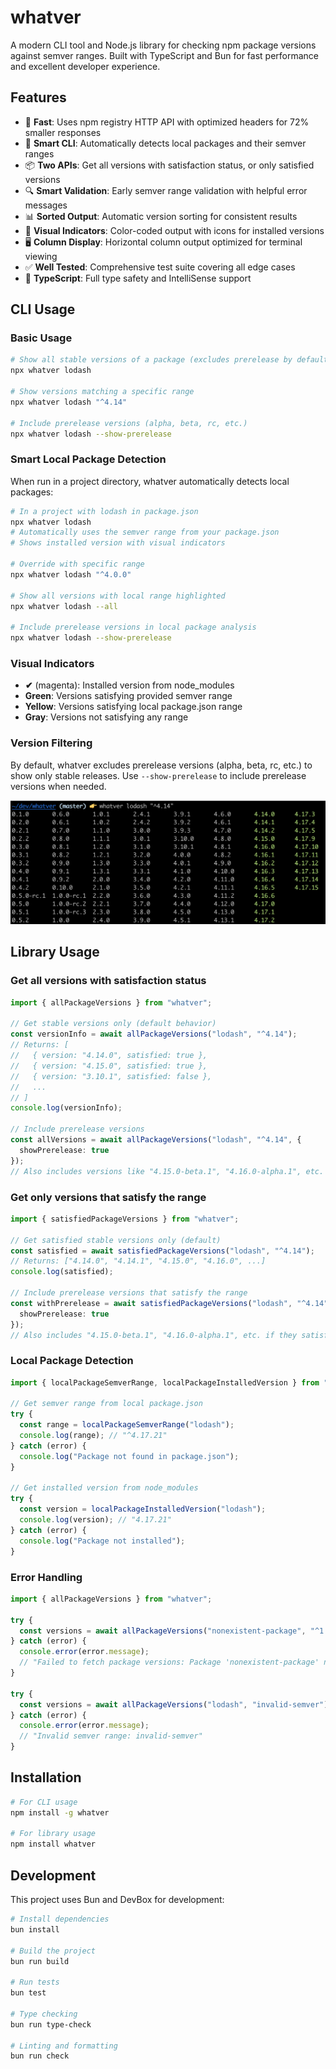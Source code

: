 # whatver

A modern CLI tool and Node.js library for checking npm package versions against semver ranges. Built with TypeScript and Bun for fast performance and excellent developer experience.

## Features

- 🚀 **Fast**: Uses npm registry HTTP API with optimized headers for 72% smaller responses
- 🧠 **Smart CLI**: Automatically detects local packages and their semver ranges
- 📦 **Two APIs**: Get all versions with satisfaction status, or only satisfied versions
- 🔍 **Smart Validation**: Early semver range validation with helpful error messages
- 📊 **Sorted Output**: Automatic version sorting for consistent results
- 🎨 **Visual Indicators**: Color-coded output with icons for installed versions
- 🖥️ **Column Display**: Horizontal column output optimized for terminal viewing
- ✅ **Well Tested**: Comprehensive test suite covering all edge cases
- 📘 **TypeScript**: Full type safety and IntelliSense support

## CLI Usage

### Basic Usage
```bash
# Show all stable versions of a package (excludes prerelease by default)
npx whatver lodash

# Show versions matching a specific range
npx whatver lodash "^4.14"

# Include prerelease versions (alpha, beta, rc, etc.)
npx whatver lodash --show-prerelease
```

### Smart Local Package Detection
When run in a project directory, whatver automatically detects local packages:

```bash
# In a project with lodash in package.json
npx whatver lodash
# Automatically uses the semver range from your package.json
# Shows installed version with visual indicators

# Override with specific range
npx whatver lodash "^4.0.0"

# Show all versions with local range highlighted
npx whatver lodash --all

# Include prerelease versions in local package analysis
npx whatver lodash --show-prerelease
```

### Visual Indicators
- **✔** (magenta): Installed version from node_modules
- **Green**: Versions satisfying provided semver range
- **Yellow**: Versions satisfying local package.json range
- **Gray**: Versions not satisfying any range

### Version Filtering
By default, whatver excludes prerelease versions (alpha, beta, rc, etc.) to show only stable releases. Use `--show-prerelease` to include prerelease versions when needed.

![screenshot](screenshot.png)

## Library Usage

### Get all versions with satisfaction status

```typescript
import { allPackageVersions } from "whatver";

// Get stable versions only (default behavior)
const versionInfo = await allPackageVersions("lodash", "^4.14");
// Returns: [
//   { version: "4.14.0", satisfied: true },
//   { version: "4.15.0", satisfied: true },
//   { version: "3.10.1", satisfied: false },
//   ...
// ]
console.log(versionInfo);

// Include prerelease versions
const allVersions = await allPackageVersions("lodash", "^4.14", {
  showPrerelease: true
});
// Also includes versions like "4.15.0-beta.1", "4.16.0-alpha.1", etc.
```

### Get only versions that satisfy the range

```typescript
import { satisfiedPackageVersions } from "whatver";

// Get satisfied stable versions only (default)
const satisfied = await satisfiedPackageVersions("lodash", "^4.14");
// Returns: ["4.14.0", "4.14.1", "4.15.0", "4.16.0", ...]
console.log(satisfied);

// Include prerelease versions that satisfy the range
const withPrerelease = await satisfiedPackageVersions("lodash", "^4.14", {
  showPrerelease: true
});
// Also includes "4.15.0-beta.1", "4.16.0-alpha.1", etc. if they satisfy ^4.14
```

### Local Package Detection

```typescript
import { localPackageSemverRange, localPackageInstalledVersion } from "whatver";

// Get semver range from local package.json
try {
  const range = localPackageSemverRange("lodash");
  console.log(range); // "^4.17.21"
} catch (error) {
  console.log("Package not found in package.json");
}

// Get installed version from node_modules
try {
  const version = localPackageInstalledVersion("lodash");
  console.log(version); // "4.17.21"
} catch (error) {
  console.log("Package not installed");
}
```

### Error Handling

```typescript
import { allPackageVersions } from "whatver";

try {
  const versions = await allPackageVersions("nonexistent-package", "^1.0.0");
} catch (error) {
  console.error(error.message);
  // "Failed to fetch package versions: Package 'nonexistent-package' not found in npm registry"
}

try {
  const versions = await allPackageVersions("lodash", "invalid-semver");
} catch (error) {
  console.error(error.message);
  // "Invalid semver range: invalid-semver"
}
```

## Installation

```bash
# For CLI usage
npm install -g whatver

# For library usage  
npm install whatver
```

## Development

This project uses Bun and DevBox for development:

```bash
# Install dependencies
bun install

# Build the project
bun run build

# Run tests
bun test

# Type checking
bun run type-check

# Linting and formatting
bun run check
```
